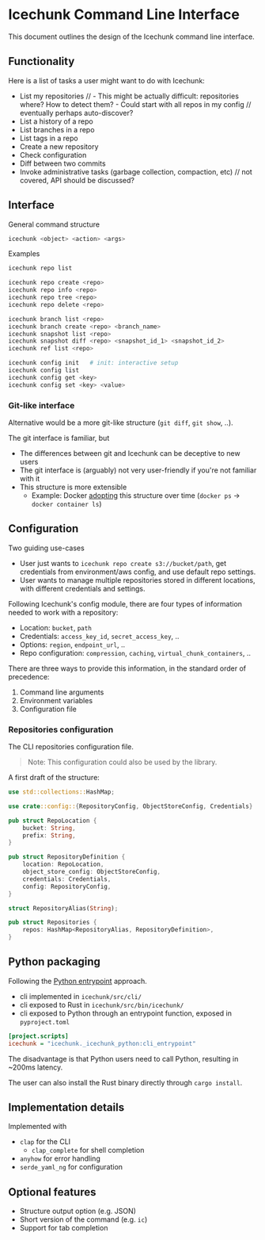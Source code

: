 # Icechunk Command Line Interface

This document outlines the design of the Icechunk command line interface.

## Functionality

Here is a list of tasks a user might want to do with Icechunk:

- List my repositories
    // - This might be actually difficult: repositories where? How to detect them?  - Could start with all repos in my config
    // eventually perhaps auto-discover?
- List a history of a repo
- List branches in a repo
- List tags in a repo
- Create a new repository
- Check configuration
- Diff between two commits
- Invoke administrative tasks (garbage collection, compaction, etc)
    // not covered, API should be discussed?


## Interface

General command structure

```bash
icechunk <object> <action> <args>
```

Examples

```bash
icechunk repo list

icechunk repo create <repo>
icechunk repo info <repo>
icechunk repo tree <repo>
icechunk repo delete <repo>

icechunk branch list <repo>
icechunk branch create <repo> <branch_name>
icechunk snapshot list <repo>
icechunk snapshot diff <repo> <snapshot_id_1> <snapshot_id_2>
icechunk ref list <repo>

icechunk config init   # init: interactive setup
icechunk config list 
icechunk config get <key>
icechunk config set <key> <value>

```

### Git-like interface

Alternative would be a more git-like structure (`git diff`, `git show`, ..).

The git interface is familiar, but

- The differences between git and Icechunk can be deceptive to new users
- The git interface is (arguably) not very user-friendly if you're not familiar with it
- This structure is more extensible
  - Example: Docker [adopting](https://www.docker.com/blog/whats-new-in-docker-1-13/) this structure over time (`docker ps` -> `docker container ls`)

## Configuration

Two guiding use-cases

- User just wants to `icechunk repo create s3://bucket/path`, get credentials from environment/aws config, and use default repo settings.
- User wants to manage multiple repositories stored in different locations, with different credentials and settings.

Following Icechunk's config module, there are four types of information needed to work with a repository:

- Location: `bucket`, `path`
- Credentials: `access_key_id`, `secret_access_key`, ..
- Options: `region`, `endpoint_url`, ..
- Repo configuration: `compression`, `caching`, `virtual_chunk_containers`, ..

There are three ways to provide this information, in the standard order of precedence:

1. Command line arguments
2. Environment variables
3. Configuration file


### Repositories configuration

The CLI repositories configuration file.

> Note: This configuration could also be used by the library.

A first draft of the structure:

```rust
use std::collections::HashMap;

use crate::config::{RepositoryConfig, ObjectStoreConfig, Credentials}

pub struct RepoLocation {
    bucket: String,
    prefix: String,
}

pub struct RepositoryDefinition {
    location: RepoLocation,
    object_store_config: ObjectStoreConfig,
    credentials: Credentials,
    config: RepositoryConfig,
}

struct RepositoryAlias(String);

pub struct Repositories {
    repos: HashMap<RepositoryAlias, RepositoryDefinition>,
}
```

## Python packaging

Following the [Python entrypoint](https://www.maturin.rs/bindings#both-binary-and-library) approach.

- cli implemented in `icechunk/src/cli/`
- cli exposed to Rust in `icechunk/src/bin/icechunk/`
- cli exposed to Python through an entrypoint function, exposed in `pyproject.toml`

```ini
[project.scripts]
icechunk = "icechunk._icechunk_python:cli_entrypoint"
```

The disadvantage is that Python users need to call Python, resulting in ~200ms latency.

The user can also install the Rust binary directly through `cargo install`.

## Implementation details

Implemented with

- `clap` for the CLI
  - `clap_complete` for shell completion
- `anyhow` for error handling
- `serde_yaml_ng` for configuration

## Optional features

- Structure output option (e.g. JSON)
- Short version of the command (e.g. `ic`)
- Support for tab completion